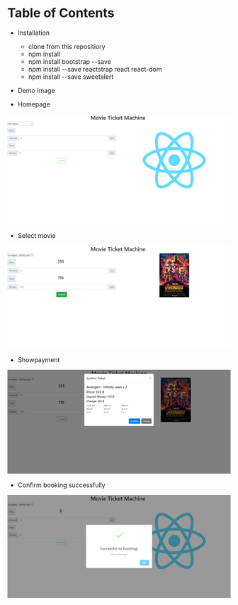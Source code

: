 # Table of Contents
  - Installation
    - clone from this repositiory
    - npm install
    - npm install bootstrap --save
    - npm install --save reactstrap react react-dom
    - npm install --save sweetalert
    
  
  - Demo Image
  
  
   - Homepage
<p align="center">
  <img alt="A success modal" src="https://github.com/kanomtang/MovieTicketReact/blob/master/exercise/assets/homepage.png">
</p>

- Select movie
<p align="center">
  <img alt="A success modal" src="https://github.com/kanomtang/MovieTicketReact/blob/master/exercise/assets/selectmovie.png">
</p>

- Showpayment
<p align="center">
  <img alt="A success modal" src="https://github.com/kanomtang/MovieTicketReact/blob/master/exercise/assets/showpayment.png">
</p>

  - Confirm booking successfully
<p align="center">
  <img alt="A success modal" src="https://github.com/kanomtang/MovieTicketReact/blob/master/exercise/assets/confirm.png">
</p>
